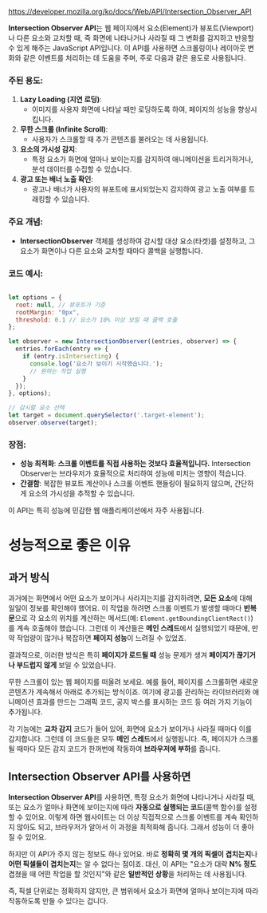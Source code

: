 https://developer.mozilla.org/ko/docs/Web/API/Intersection_Observer_API

**Intersection Observer API**는 웹 페이지에서 요소(Element)가 뷰포트(Viewport)나 다른 요소와 교차할 때, 즉 화면에 나타나거나 사라질 때 그 변화를 감지하고 반응할 수 있게 해주는 JavaScript API입니다. 이 API를 사용하면 스크롤링이나 레이아웃 변화와 같은 이벤트를 처리하는 데 도움을 주며, 주로 다음과 같은 용도로 사용됩니다.

### 주된 용도:

1. **Lazy Loading (지연 로딩)**:
    - 이미지를 사용자 화면에 나타날 때만 로딩하도록 하여, 페이지의 성능을 향상시킵니다.
2. **무한 스크롤 (Infinite Scroll)**:
    - 사용자가 스크롤할 때 추가 콘텐츠를 불러오는 데 사용됩니다.
3. **요소의 가시성 감지**:
    - 특정 요소가 화면에 얼마나 보이는지를 감지하여 애니메이션을 트리거하거나, 분석 데이터를 수집할 수 있습니다.
4. **광고 또는 배너 노출 확인**:
    - 광고나 배너가 사용자의 뷰포트에 표시되었는지 감지하여 광고 노출 여부를 트래킹할 수 있습니다.

### 주요 개념:

- **IntersectionObserver** 객체를 생성하여 감시할 대상 요소(타겟)를 설정하고, 그 요소가 화면이나 다른 요소와 교차할 때마다 콜백을 실행합니다.

### 코드 예시:

```jsx

let options = {
  root: null, // 뷰포트가 기준
  rootMargin: "0px",
  threshold: 0.1 // 요소가 10% 이상 보일 때 콜백 호출
};

let observer = new IntersectionObserver((entries, observer) => {
  entries.forEach(entry => {
    if (entry.isIntersecting) {
      console.log('요소가 보이기 시작했습니다.');
      // 원하는 작업 실행
    }
  });
}, options);

// 감시할 요소 선택
let target = document.querySelector('.target-element');
observer.observe(target);

```

### 장점:

- **성능 최적화**: **스크롤 이벤트를 직접 사용하는 것보다 효율적입니다.** Intersection Observer는 브라우저가 효율적으로 처리하여 성능에 미치는 영향이 적습니다.
- **간결함**: 복잡한 뷰포트 계산이나 스크롤 이벤트 핸들링이 필요하지 않으며, 간단하게 요소의 가시성을 추적할 수 있습니다.

이 API는 특히 성능에 민감한 웹 애플리케이션에서 자주 사용됩니다.


# 성능적으로 좋은 이유

## 과거 방식

과거에는 화면에서 어떤 요소가 보이거나 사라지는지를 감지하려면, **모든 요소**에 대해 일일이 정보를 확인해야 했어요. 이 작업을 하려면 스크롤 이벤트가 발생할 때마다 **반복문**으로 각 요소의 위치를 계산하는 메서드(예: `Element.getBoundingClientRect()`)를 계속 호출해야 했습니다. 그런데 이 계산들은 **메인 스레드**에서 실행되었기 때문에, 만약 작업량이 많거나 복잡하면 **페이지 성능**이 느려질 수 있었죠.

결과적으로, 이러한 방식은 특히 **페이지가 로드될 때** 성능 문제가 생겨 **페이지가 끊기거나 부드럽지 않게** 보일 수 있었습니다.

무한 스크롤이 있는 웹 페이지를 떠올려 보세요. 예를 들어, 페이지를 스크롤하면 새로운 콘텐츠가 계속해서 아래로 추가되는 방식이죠. 여기에 광고를 관리하는 라이브러리와 애니메이션 효과를 만드는 그래픽 코드, 공지 박스를 표시하는 코드 등 여러 가지 기능이 추가됩니다.

각 기능에는 **교차 감지** 코드가 들어 있어, 화면에 요소가 보이거나 사라질 때마다 이를 감지합니다. 그런데 이 코드들은 모두 **메인 스레드**에서 실행됩니다. 즉, 페이지가 스크롤될 때마다 모든 감지 코드가 한꺼번에 작동하여 **브라우저에 부하**를 줍니다.

## **Intersection Observer API**를 사용하면

**Intersection Observer API**를 사용하면, 특정 요소가 화면에 나타나거나 사라질 때, 또는 요소가 얼마나 화면에 보이는지에 따라 **자동으로 실행되는 코드**(콜백 함수)를 설정할 수 있어요. 이렇게 하면 웹사이트는 더 이상 직접적으로 스크롤 이벤트를 계속 확인하지 않아도 되고, 브라우저가 알아서 이 과정을 최적화해 줍니다. 그래서 성능이 더 좋아질 수 있어요.

하지만 이 API가 주지 않는 정보도 하나 있어요. 바로 **정확히 몇 개의 픽셀이 겹치는지**나 **어떤 픽셀들이 겹치는지**는 알 수 없다는 점이죠. 대신, 이 API는 "요소가 대략 **N% 정도** 겹쳤을 때 어떤 작업을 할 것인지"와 같은 **일반적인 상황**을 처리하는 데 사용됩니다.

즉, 픽셀 단위로는 정확하지 않지만, 큰 범위에서 요소가 화면에 얼마나 보이는지에 따라 작동하도록 만들 수 있다는 겁니다.
